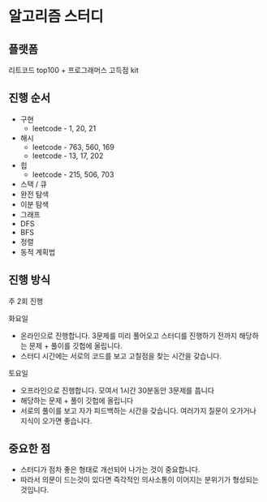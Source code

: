 # 알고리즘 스터디

## 플랫폼
리트코드 top100 + 프로그래머스 고득점 kit

## 진행 순서 
* 구현
  * leetcode - 1, 20, 21
* 해시 
  * leetcode - 763, 560, 169
  * leetcode - 13, 17, 202
* 힙
  * leetcode - 215, 506, 703
* 스택 / 큐
* 완전 탐색
* 이분 탐색
* 그래프
* DFS
* BFS
* 정렬
* 동적 계획법

## 진행 방식
주 2회 진행

화요일
- 온라인으로 진행합니다. 3문제를 미리 풀어오고 스터디를 진행하기 전까지 해당하는 문제 + 풀이를 깃헙에 올립니다.
- 스터디 시간에는 서로의 코드를 보고 고칠점을 찾는 시간을 갖습니다. 

토요일 
- 오프라인으로 진행합니다. 모여서 1시간 30분동안 3문제를 풉니다
- 해당하는 문제 + 풀이 깃헙에 올립니다
- 서로의 풀이를 보고 자가 피드백하는 시간을 갖습니다. 여러가지 질문이 오가거나 지식이 오가면 좋습니다. 

## 중요한 점
- 스터디가 점차 좋은 형태로 개선되어 나가는 것이 중요합니다.
- 따라서 의문이 드는것이 있다면 즉각적인 의사소통이 이어지는 분위기가 형성되는 것입니다. 


